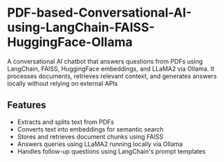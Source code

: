 # PDF-based-Conversational-AI-using-LangChain-FAISS-HuggingFace-Ollama
A conversational AI chatbot that answers questions from PDFs using LangChain, FAISS, HuggingFace embeddings, and LLaMA2 via Ollama. It processes documents, retrieves relevant context, and generates answers locally without relying on external APIs

##  Features
- Extracts and splits text from PDFs
- Converts text into embeddings for semantic search
- Stores and retrieves document chunks using FAISS
- Answers queries using LLaMA2 running locally via Ollama
- Handles follow-up questions using LangChain's prompt templates
